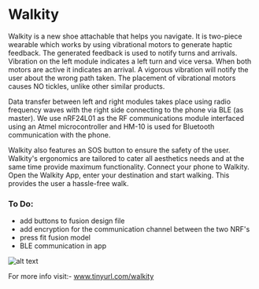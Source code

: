 # Walkity

Walkity is a new shoe attachable that helps you navigate. It is two-piece wearable which works by using vibrational motors to generate haptic feedback. The generated feedback is used to notify turns and arrivals. Vibration on the left module indicates a left turn and vice versa. When both motors are active it indicates an arrival. A vigorous vibration will notify the user about the wrong path taken. The placement of vibrational motors causes NO tickles, unlike other similar products.

Data transfer between left and right modules takes place using radio frequency waves with the right side connecting to the phone via BLE (as master). We use nRF24L01 as the RF communications module interfaced using an Atmel microcontroller and HM-10 is used for Bluetooth communication with the phone. 

Walkity also features an SOS button to ensure the safety of the user. Walkity's ergonomics are tailored to cater all aesthetics needs and at the same time provide maximum functionality. Connect your phone to Walkity. Open the Walkity App, enter your destination and start walking. This provides the user a hassle-free walk.

### To Do:
* add buttons to fusion design file
* add encryption for the communication channel between the two NRF's
* press fit fusion model
* BLE communication in app

![alt text](https://hackadaycom.files.wordpress.com/2018/04/walkity-800.png?w=800)


For more info visit:- www.tinyurl.com/walkity


